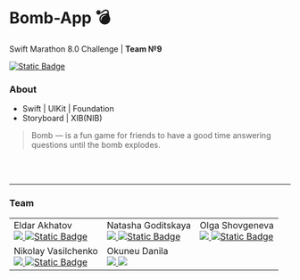 # Bomb-App 💣
Swift Marathon 8.0 Challenge | **Team №9**
 <div id="badges">
  <a href="https://t.me/team_swift">  
  <img alt="Static Badge" src="https://img.shields.io/badge/Swift_Marathon-%2324a1de?style=flat&logo=telegram&logoColor=white&label=About">
  </a>
  </div>
  
### About
+ Swift | UIKit | Foundation
+ Storyboard | XIB(NIB)

>Bomb — is a fun game for friends to have a good time answering questions until the bomb explodes.

<br>
<br>

------
### Team

<table>
    <tr>
        <td>Eldar Akhatov
  <div id="badges">
     <a href="https://github.com/EldarAkhatov">
  <img src="https://img.shields.io/badge/EldarAkhatov-white?style=flat&logo=GitHub&logoColor=white&color=black">
  </a>
  <a href="https://t.me/Eldar_Akhatov">
  <img alt="Static Badge" src="https://img.shields.io/badge/Eldar_Akhatov-%2324a1de?style=flat&logo=telegram&logoColor=white">
  </a>
  </div></td>
        <td>Natasha Goditskaya
  <div id="badges">
     <a href="https://github.com/Myawk0">
  <img src="https://img.shields.io/badge/Myawk0-white?style=flat&logo=GitHub&logoColor=white&color=black">
  </a>
  <a href="https://t.me/myawk0">
  <img alt="Static Badge" src="https://img.shields.io/badge/myawk0-%2324a1de?style=flat&logo=telegram&logoColor=white">
  </a>
  </div>
  </td>
        <td>Olga Shovgeneva<div id="badges">
    <a href="https://github.com/Ljolikolik">
  <img src="https://img.shields.io/badge/Ljolikolik-white?style=flat&logo=GitHub&logoColor=white&color=black">
  </a>
  <a href="https://t.me/Ljolikolik">
  <img alt="Static Badge" src="https://img.shields.io/badge/etozhekolyan-%2324a1de?style=flat&logo=telegram&logoColor=white">
  </a>
  </div></td>
    </tr>
    <tr>
        <td> Nikolay Vasilchenko<div id="badges">
    <a href="https://github.com/etozhekolyan">
  <img src="https://img.shields.io/badge/etozhekolyan-white?style=flat&logo=GitHub&logoColor=white&color=black">
  </a>
  <a href="https://t.me/etozhekolyan">
  <img alt="Static Badge" src="https://img.shields.io/badge/etozhekolyan-%2324a1de?style=flat&logo=telegram&logoColor=white">
  </a>
  </div></td>
        <td>Okuneu Danila<div id="badges">
  <a href="https://github.com/DanilaOkuneu">
  <img src="https://img.shields.io/badge/DanilaOkuneu-white?style=flat&logo=GitHub&logoColor=white&color=black">
  </a>
  <a href="https://t.me/danila_okunev">
  <img src="https://img.shields.io/badge/Danila_Okuneu-%2324a1de?style=flat&logo=telegram&logoColor=white">
  </a>
  </div></td>
        <td></td>
    </tr>
</table>

 
